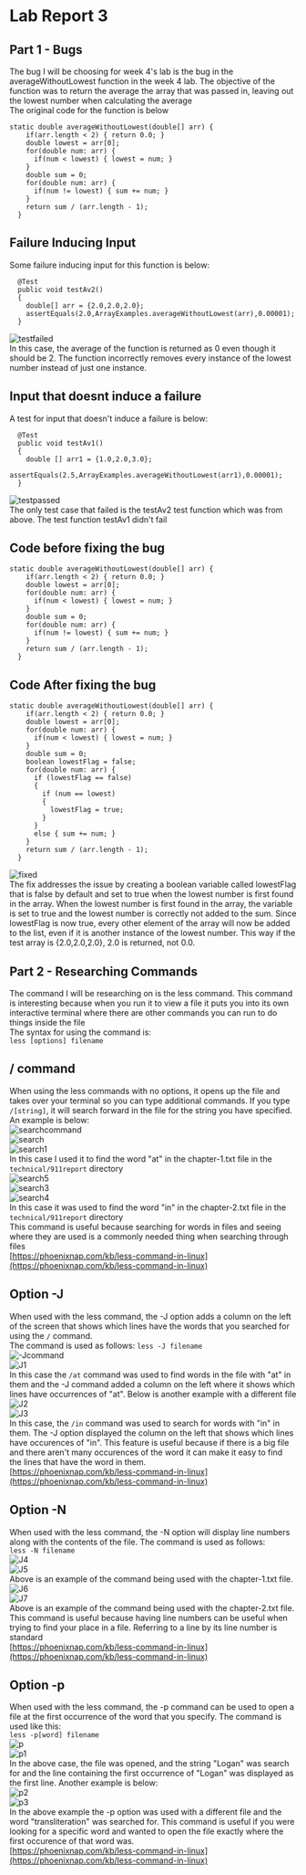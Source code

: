 # Lab Report 3
## Part 1 - Bugs
The bug I will be choosing for week 4's lab is the bug in the averageWithoutLowest function in the week 4 lab. The objective of the function was to return the average the array that was passed in, leaving out the lowest number when calculating the average <br>
The original code for the function is below <br>
```
static double averageWithoutLowest(double[] arr) {
    if(arr.length < 2) { return 0.0; }
    double lowest = arr[0];
    for(double num: arr) {
      if(num < lowest) { lowest = num; }
    }
    double sum = 0;
    for(double num: arr) {
      if(num != lowest) { sum += num; }
    }
    return sum / (arr.length - 1);
  }
```
## Failure Inducing Input
Some failure inducing input for this function is below: <br>
```
  @Test
  public void testAv2()
  {
    double[] arr = {2.0,2.0,2.0};
    assertEquals(2.0,ArrayExamples.averageWithoutLowest(arr),0.00001);
  }
```
![testfailed](/images/testfailed.png) <br>
In this case, the average of the function is returned as 0 even though it should be 2. The function incorrectly removes every instance of the lowest number instead of just one instance. <br>
## Input that doesnt induce a failure
A test for input that doesn't induce a failure is below: <br>
```
  @Test
  public void testAv1()
  {
    double [] arr1 = {1.0,2.0,3.0};
    assertEquals(2.5,ArrayExamples.averageWithoutLowest(arr1),0.00001);
  }
```
![testpassed](/images/testpassed.png) <br>
The only test case that failed is the testAv2 test function which was from above. The test function testAv1 didn't fail <br>
## Code before fixing the bug
```
static double averageWithoutLowest(double[] arr) {
    if(arr.length < 2) { return 0.0; }
    double lowest = arr[0];
    for(double num: arr) {
      if(num < lowest) { lowest = num; }
    }
    double sum = 0;
    for(double num: arr) {
      if(num != lowest) { sum += num; }
    }
    return sum / (arr.length - 1);
  }
```
## Code After fixing the bug
```
static double averageWithoutLowest(double[] arr) {
    if(arr.length < 2) { return 0.0; }
    double lowest = arr[0];
    for(double num: arr) {
      if(num < lowest) { lowest = num; }
    }
    double sum = 0;
    boolean lowestFlag = false;
    for(double num: arr) {
      if (lowestFlag == false)
      {
        if (num == lowest)
        {
          lowestFlag = true;
        }
      }
      else { sum += num; }
    }
    return sum / (arr.length - 1);
  }
```
![fixed](/images/fixed.png) <br>
The fix addresses the issue by creating a boolean variable called lowestFlag that is false by default and set to true when the lowest number is first found in the array. When the lowest number is first found in the array, the variable is set to true and the lowest number is correctly not added to the sum. Since lowestFlag is now true, every other element of the array will now be added to the list, even if it is another instance of the lowest number. This way if the test array is {2.0,2.0,2.0}, 2.0 is returned, not 0.0. <br>
## Part 2 - Researching Commands
The command I will be researching on is the less command. This command is interesting because when you run it to view a file it puts you into its own interactive terminal where there are other commands you can run to do things inside the file <br>
The syntax for using the command is: <br>
``` less [options] filename ```
## / command
When using the less commands with no options, it opens up the file and takes over your terminal so you can type additional commands. If you type ```/[string]```, it will search forward in the file for the string you have specified. An example is below: <br>
![searchcommand](/images/searchcommand.png) <br>
![search](/images/search.png) <br>
![search1](/images/search1.png) <br>
In this case I used it to find the word "at" in the chapter-1.txt file in the ```technical/911report``` directory <br>
![search5](/images/search5.png) <br>
![search3](/images/search3.png) <br>
![search4](/images/search4.png) <br>
In this case it was used to find the word "in" in the chapter-2.txt file in the  ```technical/911report``` directory <br>
This command is useful because searching for words in files and seeing where they are used is a commonly needed thing when searching through files <br>
[https://phoenixnap.com/kb/less-command-in-linux](https://phoenixnap.com/kb/less-command-in-linux) <br>
## Option -J
When used with the less command, the -J option adds a column on the left of the screen that shows which lines have the words that you searched for using the ```/``` command. <br>
The command is used as follows: ```less -J filename``` <br>
![-Jcommand](/images/-Jcommand.png) <br>
![J1](/images/J1.png) <br>
In this case the ```/at``` command was used to find words in the file with "at" in them and the -J command added a column on the left where it shows which lines have occurrences of "at". Below is another example with a different file <br>
![J2](/images/J2.png) <br>
![J3](/images/J3.png) <br>
In this case, the ```/in``` command was used to search for words with "in" in them. The -J option displayed the column on the left that shows which lines have occurences of "in". This feature is useful because if there is a big file and there aren't many occurences of the word it can make it easy to find the lines that have the word in them. <br>
[https://phoenixnap.com/kb/less-command-in-linux](https://phoenixnap.com/kb/less-command-in-linux) <br>
## Option -N
When used with the less command, the -N option will display line numbers along with the contents of the file. The command is used as follows: <br>
```less -N filename``` <br>
![J4](/images/J4.png) <br>
![J5](/images/J5.png) <br>
Above is an example of the command being used with the chapter-1.txt file. 
![J6](/images/J6.png) <br>
![J7](/images/J7.png) <br>
Above is an example of the command being used with the chapter-2.txt file. This command is useful because having line numbers can be useful when trying to find your place in a file. Referring to a line by its line number is standard <br>
[https://phoenixnap.com/kb/less-command-in-linux](https://phoenixnap.com/kb/less-command-in-linux) <br>
## Option -p
When used with the less command, the -p command can be used to open a file at the first occurrence of the word that you specify. The command is used like this: <br>
```less -p[word] filename``` <br>
![p](/images/p.png)<br>
![p1](/images/p1.png) <br>
In the above case, the file was opened, and the string "Logan" was search for and the line containing the first occurrence of "Logan" was displayed as the first line. Another example is below: <br>
![p2](/images/p2.png) <br>
![p3](/images/p3.png) <br>
In the above example the -p option was used with a different file and the word "transliteration" was searched for. This command is useful if you were looking for a specific word and wanted to open the file exactly where the first occurence of that word was.  <br>
[https://phoenixnap.com/kb/less-command-in-linux](https://phoenixnap.com/kb/less-command-in-linux) <br>
